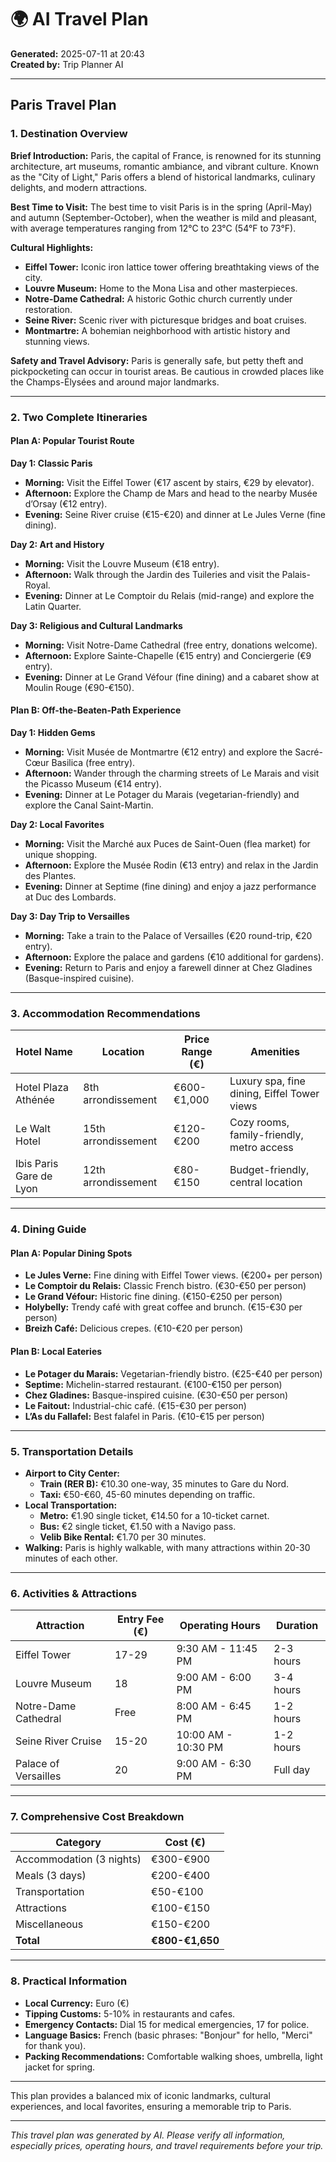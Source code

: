 # 🌍 AI Travel Plan

**Generated:** 2025-07-11 at 20:43  
**Created by:** Trip Planner AI

---

## Paris Travel Plan

### 1. Destination Overview

**Brief Introduction:**
Paris, the capital of France, is renowned for its stunning architecture, art museums, romantic ambiance, and vibrant culture. Known as the "City of Light," Paris offers a blend of historical landmarks, culinary delights, and modern attractions.

**Best Time to Visit:**
The best time to visit Paris is in the spring (April-May) and autumn (September-October), when the weather is mild and pleasant, with average temperatures ranging from 12°C to 23°C (54°F to 73°F).

**Cultural Highlights:**
- **Eiffel Tower:** Iconic iron lattice tower offering breathtaking views of the city.
- **Louvre Museum:** Home to the Mona Lisa and other masterpieces.
- **Notre-Dame Cathedral:** A historic Gothic church currently under restoration.
- **Seine River:** Scenic river with picturesque bridges and boat cruises.
- **Montmartre:** A bohemian neighborhood with artistic history and stunning views.

**Safety and Travel Advisory:**
Paris is generally safe, but petty theft and pickpocketing can occur in tourist areas. Be cautious in crowded places like the Champs-Élysées and around major landmarks.

---

### 2. Two Complete Itineraries

#### **Plan A: Popular Tourist Route**

**Day 1: Classic Paris**
- **Morning:** Visit the Eiffel Tower (€17 ascent by stairs, €29 by elevator).
- **Afternoon:** Explore the Champ de Mars and head to the nearby Musée d’Orsay (€12 entry).
- **Evening:** Seine River cruise (€15-€20) and dinner at Le Jules Verne (fine dining).

**Day 2: Art and History**
- **Morning:** Visit the Louvre Museum (€18 entry).
- **Afternoon:** Walk through the Jardin des Tuileries and visit the Palais-Royal.
- **Evening:** Dinner at Le Comptoir du Relais (mid-range) and explore the Latin Quarter.

**Day 3: Religious and Cultural Landmarks**
- **Morning:** Visit Notre-Dame Cathedral (free entry, donations welcome).
- **Afternoon:** Explore Sainte-Chapelle (€15 entry) and Conciergerie (€9 entry).
- **Evening:** Dinner at Le Grand Véfour (fine dining) and a cabaret show at Moulin Rouge (€90-€150).

#### **Plan B: Off-the-Beaten-Path Experience**

**Day 1: Hidden Gems**
- **Morning:** Visit Musée de Montmartre (€12 entry) and explore the Sacré-Cœur Basilica (free entry).
- **Afternoon:** Wander through the charming streets of Le Marais and visit the Picasso Museum (€14 entry).
- **Evening:** Dinner at Le Potager du Marais (vegetarian-friendly) and explore the Canal Saint-Martin.

**Day 2: Local Favorites**
- **Morning:** Visit the Marché aux Puces de Saint-Ouen (flea market) for unique shopping.
- **Afternoon:** Explore the Musée Rodin (€13 entry) and relax in the Jardin des Plantes.
- **Evening:** Dinner at Septime (fine dining) and enjoy a jazz performance at Duc des Lombards.

**Day 3: Day Trip to Versailles**
- **Morning:** Take a train to the Palace of Versailles (€20 round-trip, €20 entry).
- **Afternoon:** Explore the palace and gardens (€10 additional for gardens).
- **Evening:** Return to Paris and enjoy a farewell dinner at Chez Gladines (Basque-inspired cuisine).

---

### 3. Accommodation Recommendations

| Hotel Name           | Location               | Price Range (€) | Amenities                          |
|----------------------|-----------------------|-----------------|-----------------------------------|
| Hotel Plaza Athénée  | 8th arrondissement   | €600-€1,000    | Luxury spa, fine dining, Eiffel Tower views |
| Le Walt Hotel        | 15th arrondissement  | €120-€200      | Cozy rooms, family-friendly, metro access |
| Ibis Paris Gare de Lyon | 12th arrondissement | €80-€150       | Budget-friendly, central location     |

---

### 4. Dining Guide

#### **Plan A: Popular Dining Spots**
- **Le Jules Verne:** Fine dining with Eiffel Tower views. (€200+ per person)
- **Le Comptoir du Relais:** Classic French bistro. (€30-€50 per person)
- **Le Grand Véfour:** Historic fine dining. (€150-€250 per person)
- **Holybelly:** Trendy café with great coffee and brunch. (€15-€30 per person)
- **Breizh Café:** Delicious crepes. (€10-€20 per person)

#### **Plan B: Local Eateries**
- **Le Potager du Marais:** Vegetarian-friendly bistro. (€25-€40 per person)
- **Septime:** Michelin-starred restaurant. (€100-€150 per person)
- **Chez Gladines:** Basque-inspired cuisine. (€30-€50 per person)
- **Le Faitout:** Industrial-chic café. (€15-€30 per person)
- **L’As du Fallafel:** Best falafel in Paris. (€10-€15 per person)

---

### 5. Transportation Details

- **Airport to City Center:**
  - **Train (RER B):** €10.30 one-way, 35 minutes to Gare du Nord.
  - **Taxi:** €50-€60, 45-60 minutes depending on traffic.
- **Local Transportation:**
  - **Metro:** €1.90 single ticket, €14.50 for a 10-ticket carnet.
  - **Bus:** €2 single ticket, €1.50 with a Navigo pass.
  - **Velib Bike Rental:** €1.70 per 30 minutes.
- **Walking:** Paris is highly walkable, with many attractions within 20-30 minutes of each other.

---

### 6. Activities & Attractions

| Attraction          | Entry Fee (€) | Operating Hours       | Duration   |
|---------------------|---------------|----------------------|------------|
| Eiffel Tower       | 17-29         | 9:30 AM - 11:45 PM   | 2-3 hours  |
| Louvre Museum      | 18            | 9:00 AM - 6:00 PM   | 3-4 hours  |
| Notre-Dame Cathedral| Free          | 8:00 AM - 6:45 PM   | 1-2 hours  |
| Seine River Cruise | 15-20         | 10:00 AM - 10:30 PM | 1-2 hours  |
| Palace of Versailles| 20            | 9:00 AM - 6:30 PM   | Full day   |

---

### 7. Comprehensive Cost Breakdown

| Category             | Cost (€) |
|----------------------|----------|
| Accommodation (3 nights) | €300-€900 |
| Meals (3 days)       | €200-€400 |
| Transportation       | €50-€100  |
| Attractions          | €100-€150  |
| Miscellaneous        | €150-€200  |
| **Total**            | **€800-€1,650** |

---

### 8. Practical Information

- **Local Currency:** Euro (€)
- **Tipping Customs:** 5-10% in restaurants and cafes.
- **Emergency Contacts:** Dial 15 for medical emergencies, 17 for police.
- **Language Basics:** French (basic phrases: "Bonjour" for hello, "Merci" for thank you).
- **Packing Recommendations:** Comfortable walking shoes, umbrella, light jacket for spring.

---

This plan provides a balanced mix of iconic landmarks, cultural experiences, and local favorites, ensuring a memorable trip to Paris.

---

*This travel plan was generated by AI. Please verify all information, especially prices, operating hours, and travel requirements before your trip.*
